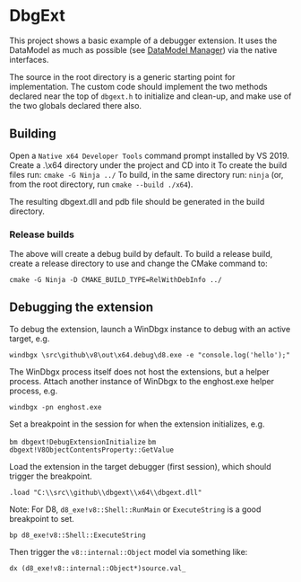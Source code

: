 # DbgExt
This project shows a basic example of a debugger extension. It uses the DataModel
as much as possible (see [DataModel Manager]) via the native interfaces.

The source in the root directory is a generic starting point for implementation.
The custom code should implement the two methods declared near the top of
`dbgext.h` to initialize and clean-up, and make use of the two globals declared
there also.

## Building

Open a `Native x64 Developer Tools` command prompt installed by VS 2019.
Create a .\x64 directory under the project and CD into it
To create the build files run: `cmake -G Ninja ../`
To build, in the same directory run: `ninja`
(or, from the root directory, run `cmake --build ./x64`).

The resulting dbgext.dll and pdb file should be generated in the build directory.

### Release builds

The above will create a debug build by default. To build a release build, create
a release directory to use and change the CMake command to:

`cmake -G Ninja -D CMAKE_BUILD_TYPE=RelWithDebInfo ../`

## Debugging the extension

To debug the extension, launch a WinDbgx instance to debug with an active target, e.g.

`windbgx \src\github\v8\out\x64.debug\d8.exe -e "console.log('hello');"`

The WinDbgx process itself does not host the extensions, but a helper process.
Attach another instance of WinDbgx to the enghost.exe helper process, e.g.

`windbgx -pn enghost.exe`

Set a breakpoint in the session for when the extension initializes, e.g.

`bm dbgext!DebugExtensionInitialize`
`bm dbgext!V8ObjectContentsProperty::GetValue`

Load the extension in the target debugger (first session), which should trigger the breakpoint.

`.load "C:\\src\\github\\dbgext\\x64\\dbgext.dll"`

Note: For D8, `d8_exe!v8::Shell::RunMain` or `ExecuteString` is a good breakpoint to set.

`bp d8_exe!v8::Shell::ExecuteString`

Then trigger the `v8::internal::Object` model via something like:

`dx (d8_exe!v8::internal::Object*)source.val_`

[DataModel Manager]: https://docs.microsoft.com/en-us/windows-hardware/drivers/debugger/data-model-cpp-objects#-the-data-model-manager

